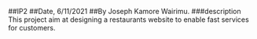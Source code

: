 ##IP2
##Date, 6/11/2021
##By Joseph Kamore Wairimu.
###description
This project aim at designing a restaurants website to enable fast services for customers.

